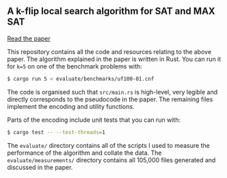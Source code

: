 ## A k-flip local search algorithm for SAT and MAX SAT

[Read the paper](https://github.com/tuzz/k-flip-sat/blob/master/report/report.pdf)

This repository contains all the code and resources relating to the above
paper. The algorithm explained in the paper is written in Rust. You can run it
for `k=5` on one of the benchmark problems with:

```sh
$ cargo run 5 < evaluate/benchmarks/uf100-01.cnf
```

The code is organised such that `src/main.rs` is high-level, very legible and
directly corresponds to the pseudocode in the paper. The remaining files
implement the encoding and utility functions.

Parts of the encoding include unit tests that you can run with:

```sh
$ cargo test -- --test-threads=1
```

The `evaluate/` directory contains all of the scripts I used to measure the
performance of the algorithm and collate the data. The `evaluate/measurements/`
directory contains all 105,000 files generated and discussed in the paper.

